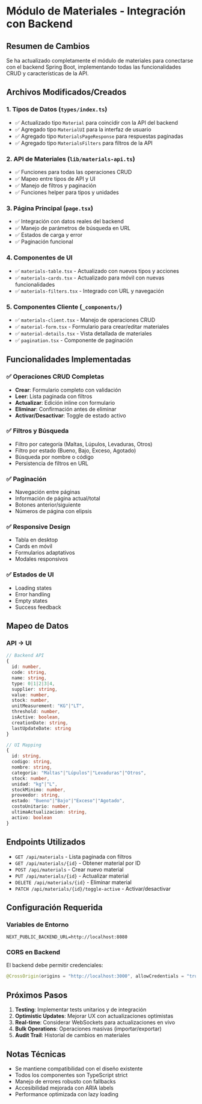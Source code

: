 # Módulo de Materiales - Integración con Backend

## Resumen de Cambios

Se ha actualizado completamente el módulo de materiales para conectarse con el backend Spring Boot, implementando todas las funcionalidades CRUD y características de la API.

## Archivos Modificados/Creados

### 1. Tipos de Datos (`types/index.ts`)

- ✅ Actualizado tipo `Material` para coincidir con la API del backend
- ✅ Agregado tipo `MaterialUI` para la interfaz de usuario
- ✅ Agregado tipo `MaterialsPageResponse` para respuestas paginadas
- ✅ Agregado tipo `MaterialsFilters` para filtros de la API

### 2. API de Materiales (`lib/materials-api.ts`)

- ✅ Funciones para todas las operaciones CRUD
- ✅ Mapeo entre tipos de API y UI
- ✅ Manejo de filtros y paginación
- ✅ Funciones helper para tipos y unidades

### 3. Página Principal (`page.tsx`)

- ✅ Integración con datos reales del backend
- ✅ Manejo de parámetros de búsqueda en URL
- ✅ Estados de carga y error
- ✅ Paginación funcional

### 4. Componentes de UI

- ✅ `materials-table.tsx` - Actualizado con nuevos tipos y acciones
- ✅ `materials-cards.tsx` - Actualizado para móvil con nuevas funcionalidades
- ✅ `materials-filters.tsx` - Integrado con URL y navegación

### 5. Componentes Cliente (`_components/`)

- ✅ `materials-client.tsx` - Manejo de operaciones CRUD
- ✅ `material-form.tsx` - Formulario para crear/editar materiales
- ✅ `material-details.tsx` - Vista detallada de materiales
- ✅ `pagination.tsx` - Componente de paginación

## Funcionalidades Implementadas

### ✅ Operaciones CRUD Completas

- **Crear**: Formulario completo con validación
- **Leer**: Lista paginada con filtros
- **Actualizar**: Edición inline con formulario
- **Eliminar**: Confirmación antes de eliminar
- **Activar/Desactivar**: Toggle de estado activo

### ✅ Filtros y Búsqueda

- Filtro por categoría (Maltas, Lúpulos, Levaduras, Otros)
- Filtro por estado (Bueno, Bajo, Exceso, Agotado)
- Búsqueda por nombre o código
- Persistencia de filtros en URL

### ✅ Paginación

- Navegación entre páginas
- Información de página actual/total
- Botones anterior/siguiente
- Números de página con elipsis

### ✅ Responsive Design

- Tabla en desktop
- Cards en móvil
- Formularios adaptativos
- Modales responsivos

### ✅ Estados de UI

- Loading states
- Error handling
- Empty states
- Success feedback

## Mapeo de Datos

### API → UI

```typescript
// Backend API
{
  id: number,
  code: string,
  name: string,
  type: 0|1|2|3|4,
  supplier: string,
  value: number,
  stock: number,
  unitMeasurement: "KG"|"LT",
  threshold: number,
  isActive: boolean,
  creationDate: string,
  lastUpdateDate: string
}

// UI Mapping
{
  id: string,
  codigo: string,
  nombre: string,
  categoria: "Maltas"|"Lúpulos"|"Levaduras"|"Otros",
  stock: number,
  unidad: "kg"|"L",
  stockMinimo: number,
  proveedor: string,
  estado: "Bueno"|"Bajo"|"Exceso"|"Agotado",
  costoUnitario: number,
  ultimaActualizacion: string,
  activo: boolean
}
```

## Endpoints Utilizados

- `GET /api/materials` - Lista paginada con filtros
- `GET /api/materials/{id}` - Obtener material por ID
- `POST /api/materials` - Crear nuevo material
- `PUT /api/materials/{id}` - Actualizar material
- `DELETE /api/materials/{id}` - Eliminar material
- `PATCH /api/materials/{id}/toggle-active` - Activar/desactivar

## Configuración Requerida

### Variables de Entorno

```env
NEXT_PUBLIC_BACKEND_URL=http://localhost:8080
```

### CORS en Backend

El backend debe permitir credenciales:

```java
@CrossOrigin(origins = "http://localhost:3000", allowCredentials = "true")
```

## Próximos Pasos

1. **Testing**: Implementar tests unitarios y de integración
2. **Optimistic Updates**: Mejorar UX con actualizaciones optimistas
3. **Real-time**: Considerar WebSockets para actualizaciones en vivo
4. **Bulk Operations**: Operaciones masivas (importar/exportar)
5. **Audit Trail**: Historial de cambios en materiales

## Notas Técnicas

- Se mantiene compatibilidad con el diseño existente
- Todos los componentes son TypeScript strict
- Manejo de errores robusto con fallbacks
- Accesibilidad mejorada con ARIA labels
- Performance optimizada con lazy loading
